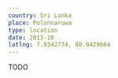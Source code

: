 ```yaml
---
country: Sri Lanka
place: Polonnaruwa
type: location
date: 2013-10
latlng: 7.9342774, 80.9429664
---
```


TODO
